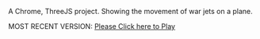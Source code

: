A Chrome, ThreeJS project. Showing the movement of war jets on a plane.

MOST RECENT VERSION: [Please Click here to Play](https://rawcdn.githack.com/alperenbutun/free-time-project/e14b110/index.html)
